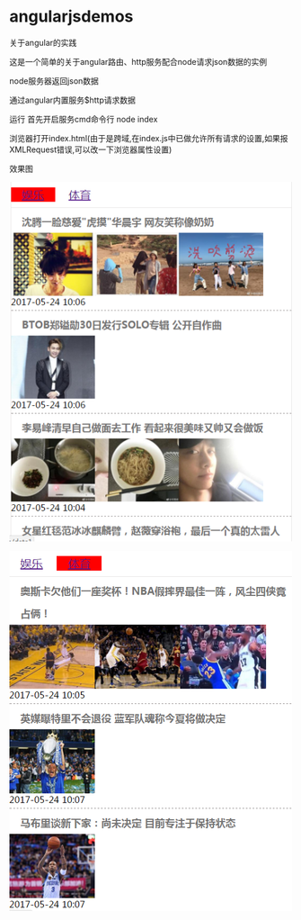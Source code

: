 # angularjsdemos
关于angular的实践

这是一个简单的关于angular路由、http服务配合node请求json数据的实例

node服务器返回json数据

通过angular内置服务$http请求数据

运行
首先开启服务cmd命令行 node index

浏览器打开index.html(由于是跨域,在index.js中已做允许所有请求的设置,如果报XMLRequest错误,可以改一下浏览器属性设置)

效果图

![娱乐](https://github.com/butteryfling/angularjsdemos/blob/master/yule.png)

![体育](https://github.com/butteryfling/angularjsdemos/blob/master/tiyu.png)

